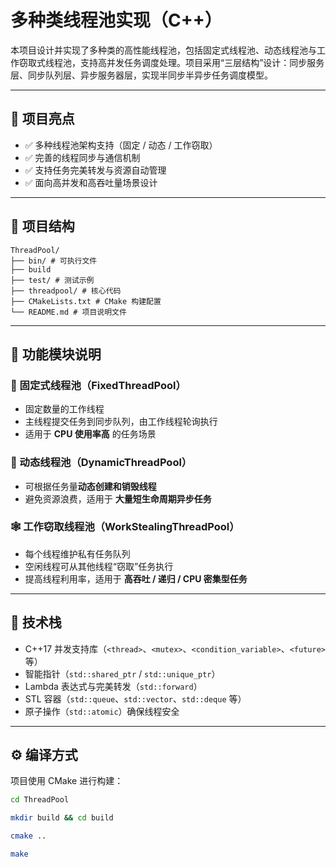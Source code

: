 # 多种类线程池实现（C++）

本项目设计并实现了多种类的高性能线程池，包括固定式线程池、动态线程池与工作窃取式线程池，支持高并发任务调度处理。项目采用“三层结构”设计：同步服务层、同步队列层、异步服务器层，实现半同步半异步任务调度模型。

---

## 📌 项目亮点

- ✅ 多种线程池架构支持（固定 / 动态 / 工作窃取）
- ✅ 完善的线程同步与通信机制
- ✅ 支持任务完美转发与资源自动管理
- ✅ 面向高并发和高吞吐量场景设计

---

## 🧱 项目结构
```
ThreadPool/
├── bin/ # 可执行文件
├── build
├── test/ # 测试示例
├── threadpool/ # 核心代码
├── CMakeLists.txt # CMake 构建配置
└── README.md # 项目说明文件
```
---

## 🧩 功能模块说明

### 🧵 固定式线程池（FixedThreadPool）

- 固定数量的工作线程
- 主线程提交任务到同步队列，由工作线程轮询执行
- 适用于 **CPU 使用率高** 的任务场景

### 🔄 动态线程池（DynamicThreadPool）

- 可根据任务量**动态创建和销毁线程**
- 避免资源浪费，适用于 **大量短生命周期异步任务**

### 🕸️ 工作窃取线程池（WorkStealingThreadPool）

- 每个线程维护私有任务队列
- 空闲线程可从其他线程“窃取”任务执行
- 提高线程利用率，适用于 **高吞吐 / 递归 / CPU 密集型任务**

---

## 🔧 技术栈

- C++17 并发支持库（`<thread>`、`<mutex>`、`<condition_variable>`、`<future>` 等）
- 智能指针（`std::shared_ptr` / `std::unique_ptr`）
- Lambda 表达式与完美转发（`std::forward`）
- STL 容器（`std::queue`、`std::vector`、`std::deque` 等）
- 原子操作（`std::atomic`）确保线程安全

---

## ⚙️ 编译方式

项目使用 CMake 进行构建：

```bash
cd ThreadPool

mkdir build && cd build

cmake ..

make
